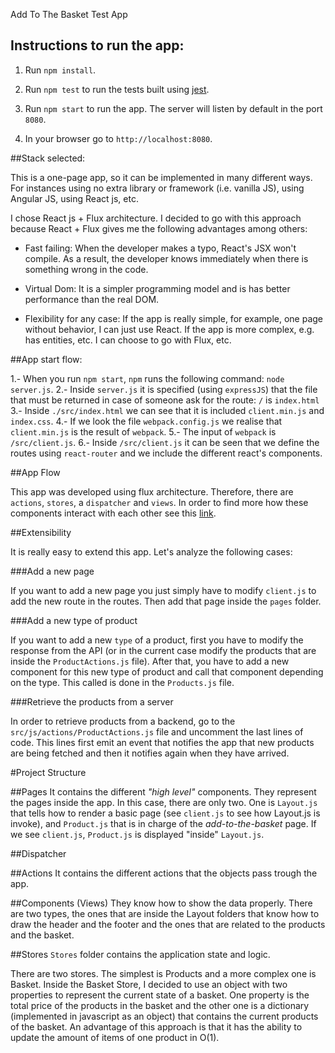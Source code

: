 Add To The Basket Test App

## Instructions to run the app:

1. Run `npm install`.

2. Run `npm test` to run the tests built using [jest](https://facebook.github.io/jest/).

3. Run `npm start` to run the app. The server will listen by default in the port `8080`.

4. In your browser go to `http://localhost:8080`.

##Stack selected:

This is a one-page app, so it can be implemented in many different ways. For instances using no extra library or framework (i.e. vanilla JS), using Angular JS, using React js, etc.


I chose React js + Flux architecture. I decided to go with this approach because React + Flux gives me the following advantages among others:

* Fast failing: When the developer makes a typo, React's JSX won't compile. As a result, the developer knows immediately when there is something wrong in the code.

* Virtual Dom: It is a simpler programming model and is has better performance than the real DOM.

 * Flexibility for any case: If the app is really simple, for example, one page without behavior, I can just use React. If the app is more complex, e.g. has entities, etc. I can choose to go with Flux, etc.


##App start flow:

1.- When you run `npm start`, `npm` runs the following command: `node server.js`.
2.- Inside `server.js` it is specified (using `expressJS`) that the file that must be returned in case of someone ask for the route: `/` is `index.html`
3.- Inside `./src/index.html` we can see that it is included `client.min.js` and `index.css`.
4.- If we look the file `webpack.config.js` we realise that `client.min.js` is the result of `webpack`.
5.- The input of `webpack` is `/src/client.js`.
6.- Inside `/src/client.js` it can be seen that we define the routes using `react-router` and we include the different react's components. 


##App Flow

This app was developed using flux architecture. Therefore, there are `actions`, `stores`, a `dispatcher` and `views`. In order to find more how these components interact with each other see this [link](https://facebook.github.io/flux/docs/overview.html).

##Extensibility

It is really easy to extend this app. Let's analyze the following cases:

###Add a new page

If you want to add a new page you just simply have to modify `client.js` to add the new route in the routes. Then add that page inside the `pages` folder. 

###Add a new type of product

If you want to add a new `type` of a product, first you have to modify the response from the API (or in the current case modify the products that are inside the `ProductActions.js` file). After that, you have to add a new component for this new type of product and call that component depending on the type. This called is done in the `Products.js` file.

###Retrieve the products from a server

In order to retrieve products from a backend, go to the `src/js/actions/ProductActions.js` file and uncomment the last lines of code. This lines first emit an event that notifies the app that new products are being fetched and then it notifies again when they have arrived.

#Project Structure

##Pages
It contains the different *"high level"* components. They represent the pages inside the app. In this case, there are only two. One is `Layout.js` that tells how to render a basic page (see `client.js` to see how Layout.js is invoke), and `Product.js` that is in charge of the *add-to-the-basket* page. If we see `client.js`, `Product.js` is displayed "inside" `Layout.js`.

##Dispatcher

##Actions
It contains the different actions that the objects pass trough the app.

##Components (Views)
They know how to show the data properly. There are two types, the ones that are inside the Layout folders that know how to draw the header and the footer and the ones that are related to the products and the basket. 

##Stores
`Stores` folder contains the application state and logic.

There are two stores. The simplest is Products and a more complex one is Basket. Inside the Basket Store, I decided to use an object with two properties to represent the current state of a basket. One property is the total price of the products in the basket and the other one is a dictionary (implemented in javascript as an object) that  contains the current products of the basket. An advantage of this approach is that it has the ability to update the amount of items of one product in O(1).